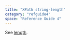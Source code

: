 ```yaml
---
title: "XPath string-length"
category: "refguide4"
space: "Reference Guide 4"
---
```

See [length](XPath+length).